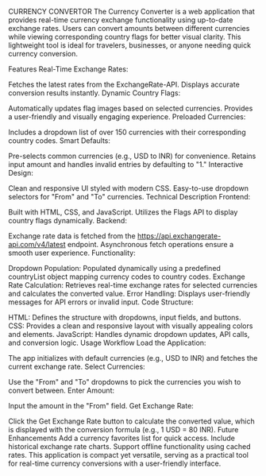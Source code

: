 CURRENCY CONVERTOR
The Currency Converter is a web application that provides real-time currency exchange functionality using up-to-date exchange rates. Users can convert amounts between different currencies while viewing corresponding country flags for better visual clarity. This lightweight tool is ideal for travelers, businesses, or anyone needing quick currency conversion.

Features
Real-Time Exchange Rates:

Fetches the latest rates from the ExchangeRate-API.
Displays accurate conversion results instantly.
Dynamic Country Flags:

Automatically updates flag images based on selected currencies.
Provides a user-friendly and visually engaging experience.
Preloaded Currencies:

Includes a dropdown list of over 150 currencies with their corresponding country codes.
Smart Defaults:

Pre-selects common currencies (e.g., USD to INR) for convenience.
Retains input amount and handles invalid entries by defaulting to "1."
Interactive Design:

Clean and responsive UI styled with modern CSS.
Easy-to-use dropdown selectors for "From" and "To" currencies.
Technical Description
Frontend:

Built with HTML, CSS, and JavaScript.
Utilizes the Flags API to display country flags dynamically.
Backend:

Exchange rate data is fetched from the https://api.exchangerate-api.com/v4/latest endpoint.
Asynchronous fetch operations ensure a smooth user experience.
Functionality:

Dropdown Population:
Populated dynamically using a predefined countryList object mapping currency codes to country codes.
Exchange Rate Calculation:
Retrieves real-time exchange rates for selected currencies and calculates the converted value.
Error Handling:
Displays user-friendly messages for API errors or invalid input.
Code Structure:

HTML:
Defines the structure with dropdowns, input fields, and buttons.
CSS:
Provides a clean and responsive layout with visually appealing colors and elements.
JavaScript:
Handles dynamic dropdown updates, API calls, and conversion logic.
Usage Workflow
Load the Application:

The app initializes with default currencies (e.g., USD to INR) and fetches the current exchange rate.
Select Currencies:

Use the "From" and "To" dropdowns to pick the currencies you wish to convert between.
Enter Amount:

Input the amount in the "From" field.
Get Exchange Rate:

Click the Get Exchange Rate button to calculate the converted value, which is displayed with the conversion formula (e.g., 1 USD = 80 INR).
Future Enhancements
Add a currency favorites list for quick access.
Include historical exchange rate charts.
Support offline functionality using cached rates.
This application is compact yet versatile, serving as a practical tool for real-time currency conversions with a user-friendly interface.
